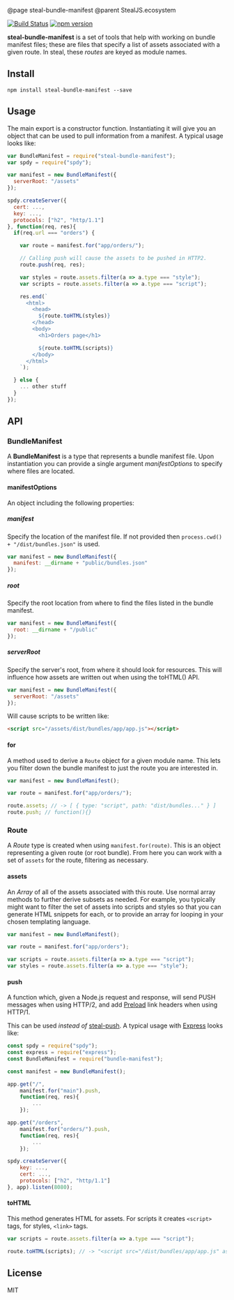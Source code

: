 @page steal-bundle-manifest
@parent StealJS.ecosystem 

[![Build Status](https://travis-ci.org/stealjs/steal-bundle-manifest.svg?branch=master)](https://travis-ci.org/stealjs/steal-bundle-manifest)
[![npm version](https://badge.fury.io/js/steal-bundle-manifest.svg)](http://badge.fury.io/js/steal-bundle-manifest)

**steal-bundle-manifest** is a set of tools that help with working on bundle manifest files; these are files that specify a list of assets associated with a given route. In steal, these *routes* are keyed as module names.

## Install

```shell
npm install steal-bundle-manifest --save
```

## Usage

The main export is a constructor function. Instantiating it will give you an object that can be used to pull information from a manifest. A typical usage looks like:

```js
var BundleManifest = require("steal-bundle-manifest");
var spdy = require("spdy");

var manifest = new BundleManifest({
  serverRoot: "/assets"
});

spdy.createServer({
  cert: ...,
  key: ...,
  protocols: ["h2", "http/1.1"]
}, function(req, res){
  if(req.url === "orders") {

    var route = manifest.for("app/orders/");

    // Calling push will cause the assets to be pushed in HTTP2.
    route.push(req, res);

    var styles = route.assets.filter(a => a.type === "style");
    var scripts = route.assets.filter(a => a.type === "script");

    res.end(`
      <html>
        <head>
          ${route.toHTML(styles)}
        </head>
        <body>
          <h1>Orders page</h1>

          ${route.toHTML(scripts)}
        </body>
      </html>
    `);

  } else {
    ... other stuff
  }
});
```

## API

### BundleManifest

A **BundleManifest** is a type that represents a bundle manifest file. Upon instantiation you can provide a single argument *manifestOptions* to specify where files are located.

#### manifestOptions

An object including the following properties:

##### manifest

Specify the location of the manifest file. If not provided then `process.cwd() + "/dist/bundles.json"` is used.

```js
var manifest = new BundleManifest({
  manifest: __dirname + "public/bundles.json"
});
```

##### root

Specify the root location from where to find the files listed in the bundle manifest.

```js
var manifest = new BundleManifest({
  root: __dirname + "/public"
});
```

##### serverRoot

Specify the server's root, from where it should look for resources. This will influence how assets are written out when using the toHTML() API.

```js
var manifest = new BundleManifest({
  serverRoot: "/assets"
});
```

Will cause scripts to be written like:

```html
<script src="/assets/dist/bundles/app/app.js"></script>
```

#### for

A method used to derive a `Route` object for a given module name. This lets you filter down the bundle manifest to just the route you are interested in.

```js
var manifest = new BundleManifest();

var route = manifest.for("app/orders/");

route.assets; // -> [ { type: "script", path: "dist/bundles..." } ]
route.push; // function(){}
```

### Route

A *Route* type is created when using `manifest.for(route)`. This is an object representing a given route (or root bundle). From here you can work with a set of `assets` for the route, filtering as necessary.

#### assets

An *Array* of all of the assets associated with this route. Use normal array methods to further derive subsets as needed. For example, you typically might want to filter the set of assets into scripts and styles so that you can generate HTML snippets for each, or to provide an array for looping in your chosen templating language.

```js
var manifest = new BundleManifest();

var route = manifest.for("app/orders");

var scripts = route.assets.filter(a => a.type === "script");
var styles = route.assets.filter(a => a.type === "style");
```

#### push

A function which, given a Node.js request and response, will send PUSH messages when using HTTP/2, and add [Preload](https://w3c.github.io/preload/#h-link-element-extensions) link headers when using HTTP/1.

This can be used *instead of* [steal-push](https://github.com/stealjs/steal-push). A typical usage with [Express](https://expressjs.com/) looks like:

```js
const spdy = require("spdy");
const express = require("express");
const BundleManifest = require("bundle-manifest");

const manifest = new BundleManifest();

app.get("/",
	manifest.for("main").push,
	function(req, res){
		...
	});

app.get("/orders",
	manifest.for("orders/").push,
	function(req, res){
		...
	});

spdy.createServer({
	key: ...,
	cert: ...,
	protocols: ["h2", "http/1.1"]
}, app).listen(8080);
```

#### toHTML

This method generates HTML for assets. For scripts it creates `<script>` tags, for styles, `<link>` tags.

```js
var scripts = route.assets.filter(a => a.type === "script");

route.toHTML(scripts); // -> "<script src="/dist/bundles/app/app.js" async></script>
```

## License

MIT
